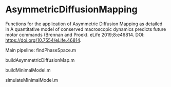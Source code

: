 # AsymmetricDiffusionMapping

Functions for the application of Asymmetric Diffusion Mapping as detailed in A quantitative model of conserved macroscopic dynamics predicts future motor commands (Brennan and Proekt. eLife 2019;8:e46814. DOI: https://doi.org/10.7554/eLife.46814.


Main pipeline:
findPhaseSpace.m

buildAsymmetricDiffusionMap.m

buildMinimalModel.m

simulateMinimalModel.m

